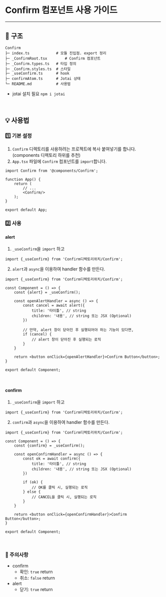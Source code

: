 # Confirm 컴포넌트 사용 가이드

---

## 📌 구조

```text
Confirm
├─ index.ts            # 모듈 진입점. export 정리
├─ _ConfirmRoot.tsx        # Confirm 컴포넌트
├─ _Confirm.types.ts   # 타입 정의
├─ _Confirm.styles.ts  # 스타일
├─ _useConfirm.ts      # hook
├─ confirmAtom.ts      # Jotai 상태
└─ README.md           # 사용법
```

* jotai 설치 필요 `npm i jotai`

<br/>

## 💡 사용법

### 1️⃣ 기본 설정

1. `Confirm` 디렉토리를 사용하려는 프로젝트에 복사 붙여넣기를 합니다.(components 디렉토리 하위를 추천)
2. `App.tsx` 파일에 `Confirm` 컴포넌트를 `import`합니다.

```tsx
import Confirm from '@components/Confirm';

function App() {
    return (
        // ...
        <Confirm/>
    );
}

export default App;
```

### 2️⃣ 사용

#### alert

1. `_useConfirm`을 `import` 하고

```tsx
import {_useConfirm} from 'Confirm디렉토리위치/Confirm';
```

2. `alert`과 `async`을 이용하여 handler 함수를 만든다.

```tsx
import {_useConfirm} from 'Confirm디렉토리위치/Confirm';

const Component = () => {
    const {alert} = _useConfirm();

    const openAlertHandler = async () => {
        const cancel = await alert({
            title: '타이틀', // string
            children: '내용', // string 또는 JSX (Optional)
        })

        // 만약, alert 창이 닫아진 후 실행되어야 하는 기능이 있다면,
        if (cancel) {
            // alert 창이 닫아진 후 실행되는 로직
        }
    }

    return <button onClick={openAlertHandler}>Confirm Button</button>;
}

export default Component;
```

<br/>

#### confirm

1. `_useConfirm`을 `import` 하고

```tsx
import {_useConfirm} from 'Confirm디렉토리위치/Confirm';
``` 

2. `confirm`과 `async`을 이용하여 handler 함수를 만든다.

```tsx
import {_useConfirm} from 'Confirm디렉토리위치/Confirm';

const Component = () => {
    const {confirm} = _useConfirm();

    const openConfirmHandler = async () => {
        const ok = await confirm({
            title: '타이틀', // string
            children: '내용', // string 또는 JSX (Optional)
        })

        if (ok) {
            // OK를 클릭 시, 실행되는 로직
        } else {
            // CANCEL을 클릭 시, 실행되는 로직
        }
    }

    return <button onClick={openConfirmHandler}>Confirm Button</button>;
}

export default Component;
```

<br/>

### 🚨 주의사항

* confirm
    * 확인: `true` return
    * 취소: `false` return
* alert
    * 닫기: `true` return